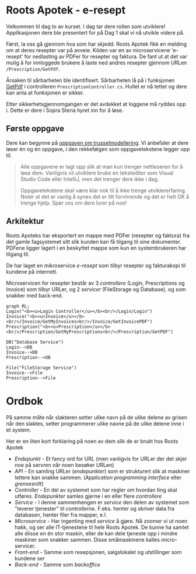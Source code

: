 # Roots Apotek - e-resept

Velkommen til dag to av kurset. I dag tar dere rollen som utviklere! 
Applikasjonen dere ble presentert for på Dag 1 skal vi nå utvikle videre på.

Først, la oss gå gjennom hva som har skjedd.
Roots Apotek fikk en melding om at deres resepter var på avveie. Kilden var en av microservicene 'e-resept' for nedlasting av PDFer for resepter og faktura. De fant ut at det var mulig å for innloggede brukere å laste ned andres resepter gjennom URLen `/Prescription/GetPdf`. 

Årsaken til sårbarheten ble identifisert. Sårbarheten lå på i funksjonen [GetPdf](RootsPrescription/Controllers/PrescriptionController.cs#L51-L85) i controlleren `PrescriptionController.cs`. Hullet er nå tettet og dere kan anta at funksjonen er sikker.

Etter sikkerhetsgjennomgangen er det avdekket at loggene må ryddes opp i. Dette er dere i Sopra Steria hyret inn for å løse.

## Første oppgave
Dere kan begynne på [oppgaven om trusselmodellering](Oppgaver/0_trusselmodellering.md). Vi anbefaler at dere løser én og én oppgave, i den rekkefølgen som oppgavetekstene legger opp til.  

> Alle oppgavene er lagt opp slik at man kun trenger nettleseren for å løse dem.
> Vanligvis vil utviklere bruke en teksteditor som Visual Studio Code eller
> IntelliJ, men det trenger dere ikke i dag.
>
> Oppgavetekstene skal være klar nok til å ikke trenge utviklererfaring. Noter
> at det er vanlig å synes det er litt forvirrende og det er helt OK å trenge
> hjelp. Spør oss om dere lurer på noe!


## Arkitektur
Roots Apoteks har eksportert en mappe med PDFer (resepter og faktura) fra det gamle fagsystemet sitt slik kunden kan få tilgang til sine dokumenter. PDFene ligger lagert i en beskyttet mappe som kun en systembrukeren har tilgang til. 

De har laget en mikroservice *e-resept* som tilbyr resepter og fakturakopi til kundene på internett.

Microservicen for resepter består av 3 *controllere* (Login, Prescriptions og Invoice) som tilbyr URLer, og 2 *servicer* (FileStorage og Database), og som snakker med back-end.



```mermaid
graph RL;
Login("<b><u>Login Controller</u></b><br/>/Login/Login")
Invoice("<b><u>Invoice</u></b><br/>/Invoice/GetMyInvoices<br/>/Invoice/GetInvoicePDF")
Prescription("<b><u>Prescription</u></b><br/>/Prescription/GetMyPrescriptions<br/>/Prescription/GetPDF")

DB("Database Service")
Login-->DB
Invoice-->DB
Prescription-->DB

File("FileStorage Service")
Invoice-->File
Prescription-->File

```

# Ordbok
På samme måte når slakteren setter ulike navn på de ulike delene av grisen når den slaktes, setter programmerer ulike navne på de ulike delene inne i et system.

Her er en liten kort forklaring på noen av dem slik de er brukt hos Roots Apotek
- *Endepunkt* - Et fancy ord for URL (men vanligvis for URLer der det skjer noe på servren når noen besøker URLen)
- *API* - En samling URLer (*endepunkter*) som er strukturert slik at maskiner lettere kan snakke sammen. (*Application programming interface* eller *grensesnitt*)
- *Controller* - En del av systemet som har regler om hvordan ting skal utføres. *Endepunkter* samles gjerne i en eller flere *controllere*
- *Service* - I denne sammenhengen er *service* den delen av systemet som "leverer tjenester" til *controllerne*. F.eks. henter og skriver data fra databasen, henter filer fra mapper, e.l.
- *Microservice* - Har ingenting med *service* å gjøre. Nå zoomer vi ut noen hakk, og ser alle IT-tjenestene til hele Roots Apotek. De kunne ha samlet alle diisse en én stor maskin, eller de kan dele tjeneste opp i mindre maskiner som snakker sammen. Disse småmaskinene kalles *micro*-servicer.
- *Front-end* - Samme som resepsjonen, salgslokalet og utstillinger som kundene ser
- *Back-end* - Samme som *backoffice*

